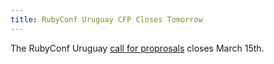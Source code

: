 ```yaml
---
title: RubyConf Uruguay CFP Closes Tomorrow
---
```


The RubyConf Uruguay [call for proprosals][cfp] closes March 15th.

[cfp]: http://www.rubyconfuruguay.org/en/conference_editions/8/talks/new
